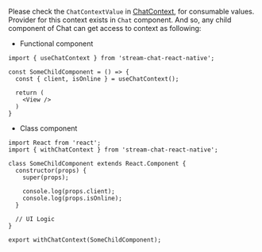 Please check the `ChatContextValue` in [ChatContext](https://github.com/GetStream/stream-chat-react-native/blob/master/package/src/contexts/chatContext/ChatContext.tsx), for consumable values.
Provider for this context exists in `Chat` component. And so, any child component of Chat
can get access to context as following:

- Functional component

```tsx static
import { useChatContext } from 'stream-chat-react-native';

const SomeChildComponent = () => {
  const { client, isOnline } = useChatContext();

  return (
    <View />
  )
}
```

- Class component

```tsx static
import React from 'react';
import { withChatContext } from 'stream-chat-react-native';

class SomeChildComponent extends React.Component {
  constructor(props) {
    super(props);

    console.log(props.client);
    console.log(props.isOnline);
  }

  // UI Logic
}

export withChatContext(SomeChildComponent);
```
